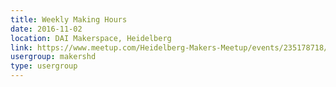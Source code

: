 ```yaml
---
title: Weekly Making Hours
date: 2016-11-02
location: DAI Makerspace, Heidelberg
link: https://www.meetup.com/Heidelberg-Makers-Meetup/events/235178718/
usergroup: makershd
type: usergroup
---
```

